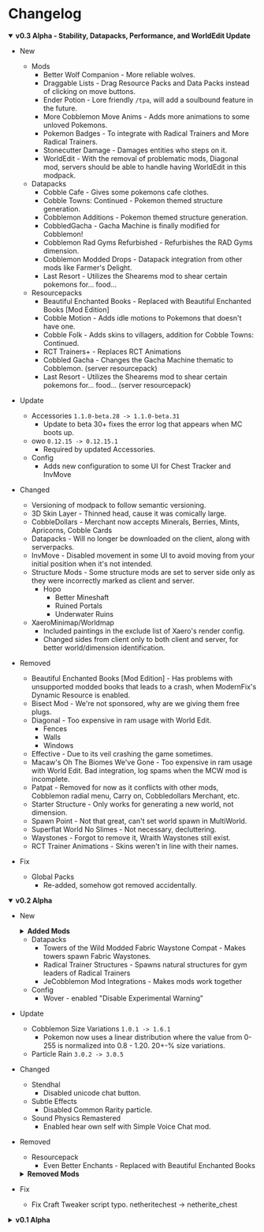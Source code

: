 # Changelog

<details open>
<summary><b>
v0.3 Alpha - Stability, Datapacks, Performance, and WorldEdit Update
</b></summary>

- New
	- Mods
		- Better Wolf Companion - More reliable wolves.
		- Draggable Lists - Drag Resource Packs and Data Packs instead of clicking on move buttons.
		- Ender Potion - Lore friendly `/tpa`, will add a soulbound feature in the future.
		- More Cobblemon Move Anims - Adds more animations to some unloved Pokemons.
		- Pokemon Badges - To integrate with Radical Trainers and More Radical Trainers.
		- Stonecutter Damage - Damages entities who steps on it.
		- WorldEdit - With the removal of problematic mods, Diagonal mod, servers should be able to handle having WorldEdit in this modpack.
	- Datapacks
		- Cobble Cafe - Gives some pokemons cafe clothes.
		- Cobble Towns: Continued - Pokemon themed structure generation.
		- Cobblemon Additions - Pokemon themed structure generation.
		- CobbledGacha - Gacha Machine is finally modified for Cobblemon!
		- Cobblemon Rad Gyms Refurbished - Refurbishes the RAD Gyms dimension.
		- Cobblemon Modded Drops - Datapack integration from other mods like Farmer's Delight.
		- Last Resort - Utilizes the Shearems mod to shear certain pokemons for... food...
	- Resourcepacks
		- Beautiful Enchanted Books - Replaced with Beautiful Enchanted Books [Mod Edition]
		- Cobble Motion - Adds idle motions to Pokemons that doesn't have one.
		- Cobble Folk - Adds skins to villagers, addition for Cobble Towns: Continued.
		- RCT Trainers+ - Replaces RCT Animations
		- Cobbled Gacha - Changes the Gacha Machine thematic to Cobblemon. (server resourcepack)
		- Last Resort - Utilizes the Shearems mod to shear certain pokemons for... food... (server resourcepack)

- Update
	- Accessories `1.1.0-beta.28 -> 1.1.0-beta.31`
		- Update to beta 30+ fixes the error log that appears when MC boots up.
	- owo `0.12.15 -> 0.12.15.1`
		- Required by updated Accessories.
	- Config
		- Adds new configuration to some UI for Chest Tracker and InvMove
- Changed
	- Versioning of modpack to follow semantic versioning.
	- 3D Skin Layer - Thinned head, cause it was comically large.
	- CobbleDollars - Merchant now accepts Minerals, Berries, Mints, Apricorns, Cobble Cards
	- Datapacks - Will no longer be downloaded on the client, along with serverpacks.
	- InvMove - Disabled movement in some UI to avoid moving from your initial position when it's not intended.
	- Structure Mods - Some structure mods are set to server side only as they were incorrectly marked as client and server.
		- Hopo
			- Better Mineshaft
			- Ruined Portals
			- Underwater Ruins
	- XaeroMinimap/Worldmap 
		- Included paintings in the exclude list of Xaero's render config.
		- Changed sides from client only to both client and server, for better world/dimension identification.
	
- Removed
	- Beautiful Enchanted Books [Mod Edition] - Has problems with unsupported modded books that leads to a crash, when ModernFix's Dynamic Resource is enabled.
	- Bisect Mod - We're not sponsored, why are we giving them free plugs.
	- Diagonal - Too expensive in ram usage with World Edit.
		- Fences
		- Walls
		- Windows
	- Effective - Due to its veil crashing the game sometimes.
	- Macaw's Oh The Biomes We've Gone - Too expensive in ram usage with World Edit. Bad integration, log spams when the MCW mod is incomplete.
	- Patpat - Removed for now as it conflicts with other mods, Cobblemon radial menu, Carry on, Cobbledollars Merchant, etc.
	- Starter Structure - Only works for generating a new world, not dimension.
	- Spawn Point - Not that great, can't set world spawn in MultiWorld.
	- Superflat World No Slimes - Not necessary, decluttering.
	- Waystones - Forgot to remove it, Wraith Waystones still exist.
	- RCT Trainer Animations - Skins weren't in line with their names.
- Fix
	- Global Packs
		- Re-added, somehow got removed accidentally.
</details>

<details open>
<summary><b>
v0.2 Alpha
</b></summary>

- New
	<details>
	<summary><b>
	Added Mods
	</b></summary>

	- QoL
		- [Beautiful Enchanted Books](https://modrinth.com/mod/pcqEicMM) - Modded version of Even Better Enchants to see enchanted book type easily.
		- [BetterEnd Elytra Fix](https://modrinth.com/mod/SI5hDEuA) - Fixes the constant broken armor sound when flying.
		- [Clean Tooltips](https://modrinth.com/mod/vMoHe8uI) - Enhances tooltip for better visuals for enchantments, durability, etc.
		- [CobblemonRIzeTweaks](https://modrinth.com/mod/ON4VDdCA) - UI QoL for Cobblemon.
		- [SkinRestorer](https://modrinth.com/mod/ghrZDhGW) - Shows skins for premium users and also allow offline users to have skins of their own.
		- [Status Effect Bars](https://modrinth.com/mod/x02cBj9Y) - Shows bars below effects in-game to see duration.
	- Features
		- [Cobble Card Quest](https://modrinth.com/mod/oMpr9edn) - Cobblemon TCG
		- [Cobbled Armour Trims](https://modrinth.com/mod/Ui0aohNY) - Trims using type gem.
		- [Cobblemon: PokeMarks](https://modrinth.com/mod/eVcxUsxc) - Marks for pokemons, adds more uniqueness to each catched pokemons.
		- [Cobblemon Repel](https://modrinth.com/mod/u8TYP2M6) - Disables spawning of Pokemons.
		- [CobblemonExtras](https://modrinth.com/mod/TXoSDUCh) - Lots of special commands.
		- [Furnies](https://modrinth.com/mod/BEIW1eno) - Vanilla style furniture.
		- [Joy of Painting](https://modrinth.com/mod/YOs4tZea) - Painting mod
		- [More Compatibility Variants (Oh The Biomes We've Gone)](https://modrinth.com/mod/jwSzLWcy) - More variants for chiseled bookshelf
		- [Music Maker Mod](https://modrinth.com/mod/qQpWCN75) - Social mod to create music together.
		- [My Nether's Delight Refabricated](https://modrinth.com/mod/uIOfYdnw) - More Farmer's Delight food
		- [PatPat](https://modrinth.com/mod/dw7LChq9) - Pat all living things
		- [Presence Footsteps](https://modrinth.com/mod/rcTfTZr3) - Better step sounds
		- [Seed Delight](https://modrinth.com/mod/70AHjgqV) - More Farmer's Delight food
		- [Starter Structure](https://modrinth.com/mod/gi80Z09B) - Auto spawn a specified structure on the spawnpoint works with SpawnPoint.
		- [What Are They Up To](https://modrinth.com/mod/AtB5mHky) - Animates player's current actions (opening chest, inventory, crafting table, messaging, etc)
		- [WITS](https://modrinth.com/mod/AVo2esap) - Command to show what kind of structure you're on right now.
	- Server
		- [Cobblemon Extra Data](https://modrinth.com/mod/97Az7HCf) - Adds more tags to pokemons for statistic purposes.
		- [Command Structures](https://modrinth.com/mod/WEfvvlnl) - Spawn structures.
		- [FastBack](https://modrinth.com/mod/ZHKrK8Rp) - Git based backup for less storage usage.
		- [LuckPerms](https://modrinth.com/mod/Vebnzrzj) - More server permissions 
		- [NoCollision](https://modrinth.com/mod/XIGtm28Z) - Performance enhancement by disabling some passive mob collisions
		- [Panda Per World Seed](https://modrinth.com/mod/RYKoV05B) - Custom seed per dimensions (when wiping mining world)
		- [SpawnPoint](https://modrinth.com/mod/D4y6AJ5H) - Set spawnpoint to different dimensions.
		- [Structure Layout Optimizer](https://modrinth.com/mod/ayPU0OHc) - Performance enhancement for structure spawning. 
	- [CoroUtil](https://modrinth.com/mod/rLLJ1OZM)
    - [Cryonic Config](https://modrinth.com/mod/oEhQIkOs)
	- [JinxedLib](https://modrinth.com/mod/Vrr7WtS4)
	</details>

	- Datapacks
		- Towers of the Wild Modded Fabric Waystone Compat - Makes towers spawn Fabric Waystones.
		- Radical Trainer Structures - Spawns natural structures for gym leaders of Radical Trainers
		- JeCobblemon Mod Integrations - Makes mods work together
	- Config
		- Wover - enabled "Disable Experimental Warning"
- Update
    - Cobblemon Size Variations `1.0.1 -> 1.6.1`
        - Pokemon now uses a linear distribution where the value from 0-255 is normalized into 0.8 - 1.20. 20+-% size variations.
    - Particle Rain `3.0.2 -> 3.0.5`
- Changed
    - Stendhal
        - Disabled unicode chat button.
	- Subtle Effects
		- Disabled Common Rarity particle.
	- Sound Physics Remastered
		- Enabled hear own self with Simple Voice Chat mod.
- Removed
	- Resourcepack
		- Even Better Enchants - Replaced with Beautiful Enchanted Books
	<details>
	<summary><b>
	Removed Mods
	</b></summary>

    - Stylish Effect & config - Problem with Simple Voice Chat icons, and many other UI buttons, like Stendhal, Talk Balloons and suspicions that prevents you from CTRL + A in chat. Replaced with Status Effect Bars
    - Durability tooltip - Replaced with Clean Tooltips.
	- Datapack Installer - Replaced with Global Packs.
    - Particular - Config file was still there.
	- Arts and Crafts - Not that good of a decoration mod.
	- Additional Lanterns - Majority voted, probably won't be used that much.
	- Additional Lights - Majority voted.
	- Cobblemon Legends Untold Reborn - Discontinued mod.
	- Hide Experimental Warning - Better End has it.
	- Vegan Delight - "no Vegan."
	- Macaw's - Doesn't fit the Vanilla blocks
		- Bridges
		- Furniture
		- Roofs
		- Windows
		- Stairs and Balconies
	- Rechiseled - Looks too similar with Chipped
	- Stacked Blocks - Not too good looking for decoration, not super practical.
	- Stacked Blocks Farmer's Delight - Same
	- Structory - Not much interesting POIs
	- Structory: Towers - Replaced with Towers of The Wilds
	- YUNG's
		- Better Mineshafts - Other mineshaft mod is more interesting 
		- Extras - Not much interesting POIs
	- Formations - Not much interesting POIs
		- Overworld
		- Nether
		- lib
	- Cobblemon: CobbleLoots - No natural generation
	- Fabric Seasons: Delight Compat - Refork duplicate exists, Fabric Seasons: Delight Refabricated Compat
	- Skin Shuffle - Replaced with Skin Restorer because it doesn't work in offline mode and it can accidentally replace premium skins instead of just a facade.
	</details>

- Fix
	- Fix Craft Tweaker script typo. netheritechest -> netherite_chest

</details>

<details>
<summary><b>
v0.1 Alpha
</b></summary>

- too many to list.
</details>